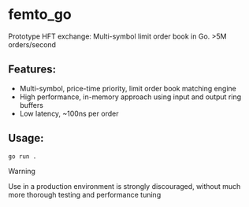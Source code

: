 # femto_go
Prototype HFT exchange: Multi-symbol limit order book in Go. >5M orders/second

## Features:
- Multi-symbol, price-time priority, limit order book matching engine
- High performance, in-memory approach using input and output ring buffers
- Low latency, ~100ns per order

## Usage:
`go run .`

> [!WARNING]
> Use in a production environment is strongly discouraged, without much more thorough testing and performance tuning
